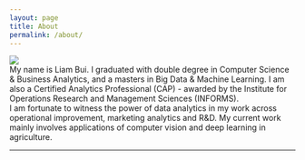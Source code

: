 ```yaml
---
layout: page
title: About
permalink: /about/
---
```


<img class="col one right" src="{{ site.baseurl }}/img/prof_pic.jpg">

<br/>
My name is Liam Bui. I graduated with double degree in Computer Science & Business Analytics, and a masters in Big Data & Machine Learning. I am also a Certified Analytics Professional (CAP) - awarded by the Institute for Operations Research and Management Sciences (INFORMS).
<br/>
I am fortunate to witness the power of data analytics in my work across operational improvement, marketing analytics and R&D. My current work mainly involves applications of computer vision and deep learning in agriculture.

<br/>
<hr/>
<br/>
<span class="contacticon center">
	<!--- <a href="mailto:you@example.com"><i class="fa fa-envelope-square"></i></a> --->
	<a href="https://github.com/liambll" target="_blank"><i class="fa fa-github-square" style="color:blue></i></a>
	<a href="https://www.linkedin.com/in/liambui/" target="_blank"><i class="fa fa-linkedin-square" style="color:blue></i></a>
	<a href="https://twitter.com/LiamBLL" target="_blank"><i class="fa fa-twitter-square" style="color:blue"></i></a>
</span>

